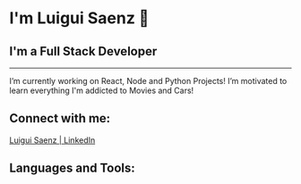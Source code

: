 # I'm Luigui Saenz 👋
## I'm a Full Stack Developer
___

I’m currently working on React, Node and Python Projects!
I’m motivated to learn everything
I'm addicted to Movies and Cars!

## Connect with me:

[Luigui Saenz | LinkedIn](https://www.linkedin.com/in/luigui-saenz-b5aa7a146/)

## Languages and Tools:





